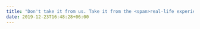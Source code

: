 ```yaml
---
title: "Don't take it from us. Take it from the <span>real-life experiences</span> of parents <span>just like you</span>."
date: 2019-12-23T16:48:28+06:00
---
```

